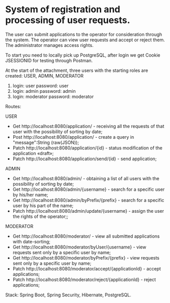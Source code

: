# System of registration and processing of user requests. 

The user can submit applications to the operator for consideration through the system. 
The operator can view user requests and accept or reject them. 
The administrator manages access rights.

To start you need to locally pick up PostgreSQL, after login we get Cookie JSESSIONID for testing through Postman.

At the start of the attachment, three users with the starting roles are created: USER, ADMIN, MODERATOR

1) login: user password: user
2) login: admin password: admin
3) login: moderator password: moderator

Routes:

USER
* Get http://localhost:8080/application/ - receiving all the requests of that user with the possibility of sorting by date;
* Post http://localhost:8080/application/ - create a query in "message":String (raw(JSON));
* Patch http://localhost:8080/application/{id} - status modification of the application «draft»;
* Patch http://localhost:8080/application/send/{id} - send application;

ADMIN
* Get http://localhost:8080/admin/ - obtaining a list of all users with the possibility of sorting by date;
* Get http://localhost:8080/admin/{username} - search for a specific user by his/her name;
* Get http://localhost:8080/admin/byPrefix/{prefix} - search for a specific user by his part of the name;
* Patch http://localhost:8080/admin/update/{username} - assign the user the rights of the operator;;

MODERATOR
* Get http://localhost:8080/moderator/ - view all submitted applications with date-sorting;
* Get http://localhost:8080/moderator/byUser/{username} - view requests sent only by a specific user by name;
* Get http://localhost:8080/moderator/byPrefix/{prefix} - view requests sent only by a specific user by name;
* Patch http://localhost:8080/moderator/accept/{applicationId} - accept applications;
* Patch http://localhost:8080/moderator/reject/{applicationId} - reject applications;

Stack: Spring Boot, Spring Security, Hibernate, PostgreSQL.


